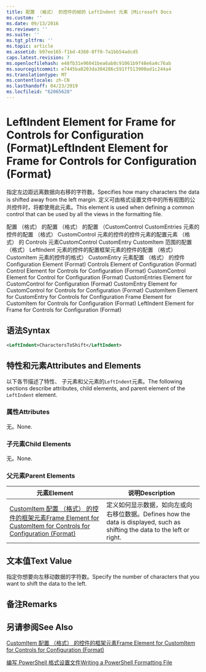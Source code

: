 ```yaml
---
title: 配置 （格式） 的控件的帧的 LeftIndent 元素 |Microsoft Docs
ms.custom: ''
ms.date: 09/13/2016
ms.reviewer: ''
ms.suite: ''
ms.tgt_pltfrm: ''
ms.topic: article
ms.assetid: b97ee165-f1bd-4360-8ff0-7a1bb54adcd5
caps.latest.revision: 7
ms.openlocfilehash: e48fb31e96041bea6ab0c91061b9f48e6a4c76ab
ms.sourcegitcommit: e7445ba8203da304286c591ff513900ad1c244a4
ms.translationtype: MT
ms.contentlocale: zh-CN
ms.lasthandoff: 04/23/2019
ms.locfileid: "62065628"
---
```

# <a name="leftindent-element-for-frame-for-controls-for-configuration-format"></a><span data-ttu-id="0eee2-102">LeftIndent Element for Frame for Controls for Configuration (Format)</span><span class="sxs-lookup"><span data-stu-id="0eee2-102">LeftIndent Element for Frame for Controls for Configuration (Format)</span></span>

<span data-ttu-id="0eee2-103">指定左边距远离数据向右移的字符数。</span><span class="sxs-lookup"><span data-stu-id="0eee2-103">Specifies how many characters the data is shifted away from the left margin.</span></span> <span data-ttu-id="0eee2-104">定义可由格式设置文件中的所有视图的公共控件时，将都使用此元素。</span><span class="sxs-lookup"><span data-stu-id="0eee2-104">This element is used when defining a common control that can be used by all the views in the formatting file.</span></span>

<span data-ttu-id="0eee2-105">配置 （格式） 的配置 （格式） 的配置 （CustomControl CustomEntries 元素的控件的配置 （格式） CustomControl 元素的控件的控件元素的配置元素 （格式） 的 Controls 元素CustomControl CustomEntry CustomItem 范围的配置 （格式） LeftIndent 元素的控件的配置框架元素的控件的配置 （格式） CustomItem 元素的控件的格式） CustomEntry 元素配置 （格式） 的控件</span><span class="sxs-lookup"><span data-stu-id="0eee2-105">Configuration Element (Format) Controls Element of Configuration (Format) Control Element for Controls for Configuration (Format) CustomControl Element for Control for Configuration (Format) CustomEntries Element for CustomControl for Configuration (Format) CustomEntry Element for CustomControl for Controls for Configuration (Format) CustomItem Element for CustomEntry for Controls for Configuration Frame Element for CustomItem for Controls for Configuration (Format) LeftIndent Element for Frame for Controls for Configuration (Format)</span></span>

## <a name="syntax"></a><span data-ttu-id="0eee2-106">语法</span><span class="sxs-lookup"><span data-stu-id="0eee2-106">Syntax</span></span>

```xml
<LeftIndent>CharactersToShift</LeftIndent>
```

## <a name="attributes-and-elements"></a><span data-ttu-id="0eee2-107">特性和元素</span><span class="sxs-lookup"><span data-stu-id="0eee2-107">Attributes and Elements</span></span>

<span data-ttu-id="0eee2-108">以下各节描述了特性、 子元素和父元素的`LeftIndent`元素。</span><span class="sxs-lookup"><span data-stu-id="0eee2-108">The following sections describe attributes, child elements, and parent element of the `LeftIndent` element.</span></span>

### <a name="attributes"></a><span data-ttu-id="0eee2-109">属性</span><span class="sxs-lookup"><span data-stu-id="0eee2-109">Attributes</span></span>

<span data-ttu-id="0eee2-110">无。</span><span class="sxs-lookup"><span data-stu-id="0eee2-110">None.</span></span>

### <a name="child-elements"></a><span data-ttu-id="0eee2-111">子元素</span><span class="sxs-lookup"><span data-stu-id="0eee2-111">Child Elements</span></span>

<span data-ttu-id="0eee2-112">无。</span><span class="sxs-lookup"><span data-stu-id="0eee2-112">None.</span></span>

### <a name="parent-elements"></a><span data-ttu-id="0eee2-113">父元素</span><span class="sxs-lookup"><span data-stu-id="0eee2-113">Parent Elements</span></span>

|<span data-ttu-id="0eee2-114">元素</span><span class="sxs-lookup"><span data-stu-id="0eee2-114">Element</span></span>|<span data-ttu-id="0eee2-115">说明</span><span class="sxs-lookup"><span data-stu-id="0eee2-115">Description</span></span>|
|-------------|-----------------|
|[<span data-ttu-id="0eee2-116">CustomItem 配置 （格式） 的控件的框架元素</span><span class="sxs-lookup"><span data-stu-id="0eee2-116">Frame Element for CustomItem for Controls for Configuration (Format)</span></span>](./frame-element-for-customitem-for-controls-for-configuration-format.md)|<span data-ttu-id="0eee2-117">定义如何显示数据，如向左或向右移位数据。</span><span class="sxs-lookup"><span data-stu-id="0eee2-117">Defines how the data is displayed, such as shifting the data to the left or right.</span></span>|

## <a name="text-value"></a><span data-ttu-id="0eee2-118">文本值</span><span class="sxs-lookup"><span data-stu-id="0eee2-118">Text Value</span></span>

<span data-ttu-id="0eee2-119">指定你想要向左移动数据的字符数。</span><span class="sxs-lookup"><span data-stu-id="0eee2-119">Specify the number of characters that you want to shift the data to the left.</span></span>

## <a name="remarks"></a><span data-ttu-id="0eee2-120">备注</span><span class="sxs-lookup"><span data-stu-id="0eee2-120">Remarks</span></span>

## <a name="see-also"></a><span data-ttu-id="0eee2-121">另请参阅</span><span class="sxs-lookup"><span data-stu-id="0eee2-121">See Also</span></span>

[<span data-ttu-id="0eee2-122">CustomItem 配置 （格式） 的控件的框架元素</span><span class="sxs-lookup"><span data-stu-id="0eee2-122">Frame Element for CustomItem for Controls for Configuration (Format)</span></span>](./frame-element-for-customitem-for-controls-for-configuration-format.md)

[<span data-ttu-id="0eee2-123">编写 PowerShell 格式设置文件</span><span class="sxs-lookup"><span data-stu-id="0eee2-123">Writing a PowerShell Formatting File</span></span>](./writing-a-powershell-formatting-file.md)
